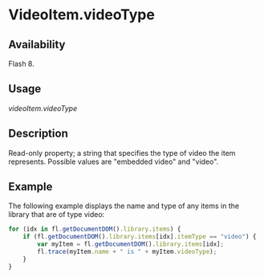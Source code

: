 # VideoItem.videoType

## Availability

Flash 8.

## Usage

*videoItem.videoType*

## Description

Read-only property; a string that specifies the type of video the item represents. Possible values are "embedded video"
and "video".

## Example

The following example displays the name and type of any items in the library that are of type video:

```javascript
for (idx in fl.getDocumentDOM().library.items) {
    if (fl.getDocumentDOM().library.items[idx].itemType == "video") {
        var myItem = fl.getDocumentDOM().library.items[idx];
        fl.trace(myItem.name + " is " + myItem.videoType);
    }
}
```
